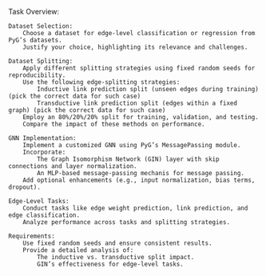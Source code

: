 Task Overview:

    Dataset Selection:
        Choose a dataset for edge-level classification or regression from PyG’s datasets.
        Justify your choice, highlighting its relevance and challenges.

    Dataset Splitting:
        Apply different splitting strategies using fixed random seeds for reproducibility.
        Use the following edge-splitting strategies:
            Inductive link prediction split (unseen edges during training) (pick the correct data for such case)
            Transductive link prediction split (edges within a fixed graph) (pick the correct data for such case)
        Employ an 80%/20%/20% split for training, validation, and testing.
        Compare the impact of these methods on performance.

    GNN Implementation:
        Implement a customized GNN using PyG’s MessagePassing module.
        Incorporate:
            The Graph Isomorphism Network (GIN) layer with skip connections and layer normalization.
            An MLP-based message-passing mechanis for message passing.
        Add optional enhancements (e.g., input normalization, bias terms, dropout).

    Edge-Level Tasks:
        Conduct tasks like edge weight prediction, link prediction, and edge classification.
        Analyze performance across tasks and splitting strategies.

    Requirements:
        Use fixed random seeds and ensure consistent results.
        Provide a detailed analysis of:
            The inductive vs. transductive split impact.
            GIN’s effectiveness for edge-level tasks.
